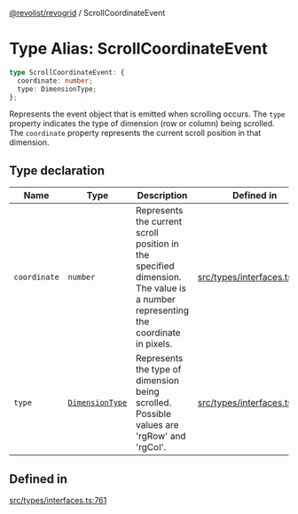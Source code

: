[@revolist/revogrid](README.md) / ScrollCoordinateEvent

# Type Alias: ScrollCoordinateEvent

```ts
type ScrollCoordinateEvent: {
  coordinate: number;
  type: DimensionType;
};
```

Represents the event object that is emitted when scrolling occurs.
The `type` property indicates the type of dimension (row or column) being scrolled.
The `coordinate` property represents the current scroll position in that dimension.

## Type declaration

| Name | Type | Description | Defined in |
| ------ | ------ | ------ | ------ |
| `coordinate` | `number` | Represents the current scroll position in the specified dimension. The value is a number representing the coordinate in pixels. | [src/types/interfaces.ts:772](https://github.com/revolist/revogrid/blob/b237f8e2bf171382439be1d1cad91b20987b8302/src/types/interfaces.ts#L772) |
| `type` | [`DimensionType`](TypeAlias.DimensionType.md) | Represents the type of dimension being scrolled. Possible values are 'rgRow' and 'rgCol'. | [src/types/interfaces.ts:766](https://github.com/revolist/revogrid/blob/b237f8e2bf171382439be1d1cad91b20987b8302/src/types/interfaces.ts#L766) |

## Defined in

[src/types/interfaces.ts:761](https://github.com/revolist/revogrid/blob/b237f8e2bf171382439be1d1cad91b20987b8302/src/types/interfaces.ts#L761)
